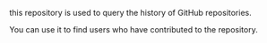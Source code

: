 this repository is used to query the history of GitHub repositories. 

You can use it to find users who have contributed to the repository.
